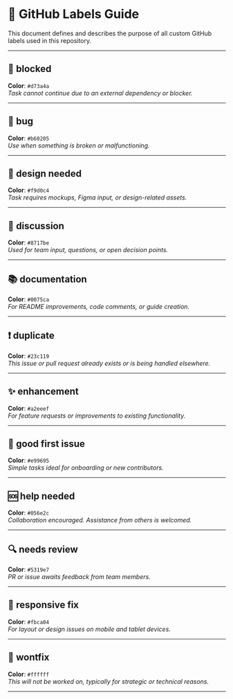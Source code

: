 # 📌 GitHub Labels Guide

This document defines and describes the purpose of all custom GitHub labels used in this repository.

---

## 🔴 blocked  
**Color**: `#d73a4a`  
_Task cannot continue due to an external dependency or blocker._

---

## 🐞 bug  
**Color**: `#b60205`  
_Use when something is broken or malfunctioning._

---

## 🎨 design needed  
**Color**: `#f9d0c4`  
_Task requires mockups, Figma input, or design-related assets._

---

## 💬 discussion  
**Color**: `#8717be`  
_Used for team input, questions, or open decision points._

---

## 📚 documentation  
**Color**: `#0075ca`  
_For README improvements, code comments, or guide creation._

---

## ❗ duplicate  
**Color**: `#23c119`  
_This issue or pull request already exists or is being handled elsewhere._

---

## ✨ enhancement  
**Color**: `#a2eeef`  
_For feature requests or improvements to existing functionality._

---

## 🥇 good first issue  
**Color**: `#e99695`  
_Simple tasks ideal for onboarding or new contributors._

---

## 🆘 help needed  
**Color**: `#056e2c`  
_Collaboration encouraged. Assistance from others is welcomed._

---

## 🔍 needs review  
**Color**: `#5319e7`  
_PR or issue awaits feedback from team members._

---

## 📱 responsive fix  
**Color**: `#fbca04`  
_For layout or design issues on mobile and tablet devices._

---

## 🚫 wontfix  
**Color**: `#ffffff`  
_This will not be worked on, typically for strategic or technical reasons._

---
